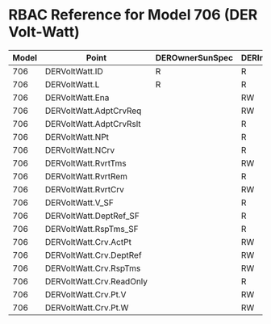 # RBAC Reference for Model 706 (DER Volt-Watt)

| Model | Point | DEROwnerSunSpec | DERInstallerSunSpec | DERVendorSunSpec | ServiceProviderSunSpec | GridOperatorSunSpec |
|-------|-------|------------------|---------------------|------------------|------------------------|---------------------|
| 706 | DERVoltWatt.ID | R | R | R | R | R |
| 706 | DERVoltWatt.L | R | R | R | R | R |
| 706 | DERVoltWatt.Ena |  | RW | R | RW | RW |
| 706 | DERVoltWatt.AdptCrvReq |  | RW | R | RW | RW |
| 706 | DERVoltWatt.AdptCrvRslt |  | R | R | R | R |
| 706 | DERVoltWatt.NPt |  | R | R | R | R |
| 706 | DERVoltWatt.NCrv |  | R | R | R | R |
| 706 | DERVoltWatt.RvrtTms |  | RW | R | RW | RW |
| 706 | DERVoltWatt.RvrtRem |  | R | R | R | R |
| 706 | DERVoltWatt.RvrtCrv |  | RW | R | RW | RW |
| 706 | DERVoltWatt.V_SF |  | R | R | R | R |
| 706 | DERVoltWatt.DeptRef_SF |  | R | R | R | R |
| 706 | DERVoltWatt.RspTms_SF |  | R | R | R | R |
| 706 | DERVoltWatt.Crv.ActPt |  | RW | R | RW | RW |
| 706 | DERVoltWatt.Crv.DeptRef |  | RW | R | RW | RW |
| 706 | DERVoltWatt.Crv.RspTms |  | RW | R | RW | RW |
| 706 | DERVoltWatt.Crv.ReadOnly |  | R | R | R | R |
| 706 | DERVoltWatt.Crv.Pt.V |  | RW | R | RW | RW |
| 706 | DERVoltWatt.Crv.Pt.W |  | RW | R | RW | RW |

